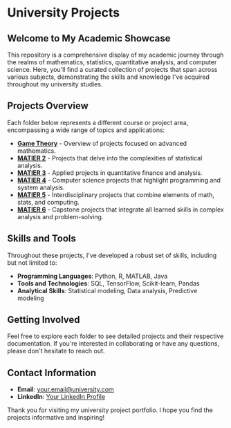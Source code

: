 # University Projects

## Welcome to My Academic Showcase

This repository is a comprehensive display of my academic journey through the realms of mathematics, statistics, quantitative analysis, and computer science. Here, you'll find a curated collection of projects that span across various subjects, demonstrating the skills and knowledge I've acquired throughout my university studies.

## Projects Overview

Each folder below represents a different course or project area, encompassing a wide range of topics and applications:

- **[Game Theory]([https://github.com/yourusername/university-projects/tree/master/MATIER1](https://github.com/Raphaeldavid203/University-Projects/tree/main/Game%20Theory%20Research%202))** - Overview of projects focused on advanced mathematics.
- **[MATIER 2](https://github.com/yourusername/university-projects/tree/master/MATIER2)** - Projects that delve into the complexities of statistical analysis.
- **[MATIER 3](https://github.com/yourusername/university-projects/tree/master/MATIER3)** - Applied projects in quantitative finance and analysis.
- **[MATIER 4](https://github.com/yourusername/university-projects/tree/master/MATIER4)** - Computer science projects that highlight programming and system analysis.
- **[MATIER 5](https://github.com/yourusername/university-projects/tree/master/MATIER5)** - Interdisciplinary projects that combine elements of math, stats, and computing.
- **[MATIER 6](https://github.com/yourusername/university-projects/tree/master/MATIER6)** - Capstone projects that integrate all learned skills in complex analysis and problem-solving.

## Skills and Tools

Throughout these projects, I've developed a robust set of skills, including but not limited to:

- **Programming Languages**: Python, R, MATLAB, Java
- **Tools and Technologies**: SQL, TensorFlow, Scikit-learn, Pandas
- **Analytical Skills**: Statistical modeling, Data analysis, Predictive modeling

## Getting Involved

Feel free to explore each folder to see detailed projects and their respective documentation. If you're interested in collaborating or have any questions, please don't hesitate to reach out.

## Contact Information

- **Email**: [your.email@university.com](mailto:your.email@university.com)
- **LinkedIn**: [Your LinkedIn Profile](https://www.linkedin.com/in/yourprofile/)

Thank you for visiting my university project portfolio. I hope you find the projects informative and inspiring!

